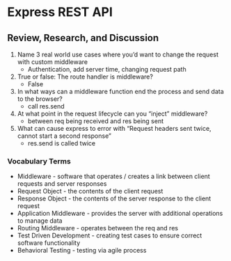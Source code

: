 # Express REST API

## Review, Research, and Discussion

1. Name 3 real world use cases where you’d want to change the request with custom middleware
    - Authentication, add server time, changing request path
2. True or false: The route handler is middleware?
    - False
3. In what ways can a middleware function end the process and send data to the browser?
    - call res.send
4. At what point in the request lifecycle can you “inject” middleware?
    - between req being received and res being sent
5. What can cause express to error with “Request headers sent twice, cannot start a second response”
    - res.send is called twice

### Vocabulary Terms

- Middleware - software that operates / creates a link between client requests and server responses
- Request Object - the contents of the client request
- Response Object - the contents of the server response to the client request
- Application Middleware - provides the server with additional operations to manage data
- Routing Middleware - operates between the req and res
- Test Driven Development - creating test cases to ensure correct software functionality
- Behavioral Testing - testing via agile process